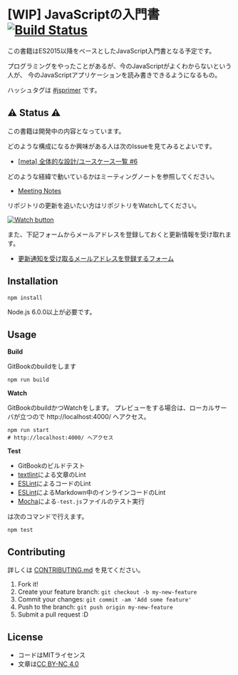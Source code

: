 # [WIP] JavaScriptの入門書 [![Build Status](https://travis-ci.org/asciidwango/js-primer.svg?branch=master)](https://travis-ci.org/asciidwango/js-primer)

この書籍はES2015以降をベースとしたJavaScript入門書となる予定です。

プログラミングをやったことがあるが、今のJavaScriptがよくわからないという人が、
今のJavaScriptアプリケーションを読み書きできるようになるもの。

ハッシュタグは [#jsprimer](https://twitter.com/intent/tweet?hashtags=jsprimer) です。

## :warning: Status :warning:

この書籍は開発中の内容となっています。

どのような構成になるか興味がある人は次のIssueを見てみるとよいです。

- [[meta] 全体的な設計/ユースケース一覧 #6](https://github.com/asciidwango/js-primer/issues/6 "[meta] 全体的な設計/ユースケース一覧 #6")

どのような経緯で動いているかはミーティングノートを参照してください。

- [Meeting Notes](https://github.com/asciidwango/js-primer/tree/master/meetings "Meeting Notes")

リポジトリの更新を追いたい方はリポジトリをWatchしてください。

[![Watch button](./source/landing/img/repo-actions-watch.png)](https://github.com/asciidwango/js-primer/watchers)

また、下記フォームからメールアドレスを登録しておくと更新情報を受け取れます。

- [更新通知を受け取るメールアドレスを登録するフォーム](http://eepurl.com/b674IX)

## Installation

    npm install

Node.js 6.0.0以上が必要です。

## Usage

**Build**

GitBookのbuildをします
    
    npm run build
    
**Watch**

GitBookのbuildかつWatchをします。
プレビューをする場合は、ローカルサーバが立つので http://localhost:4000/ へアクセス。

    npm run start
    # http://localhost:4000/ へアクセス

**Test**

- GitBookのビルドテスト
- [textlint](http://textlint.github.io/ "textlint")による文章のLint
- [ESLint](http://eslint.org/ "ESLint")によるコードのLint
- [ESLint](http://eslint.org/ "ESLint")によるMarkdown中のインラインコードのLint
- [Mocha](http://mochajs.org/ "Mocha")による`-test.js`ファイルのテスト実行

は次のコマンドで行えます。

    npm test

## Contributing

詳しくは [CONTRIBUTING.md](./CONTRIBUTING.md) を見てください。

1. Fork it!
2. Create your feature branch: `git checkout -b my-new-feature`
3. Commit your changes: `git commit -am 'Add some feature'`
4. Push to the branch: `git push origin my-new-feature`
5. Submit a pull request :D

## License

- コードはMITライセンス
- 文章は[CC BY-NC 4.0](http://creativecommons.org/licenses/by-nc/4.0/ "CC BY-NC 4.0")